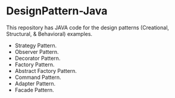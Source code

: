 # DesignPattern-Java
This repository has JAVA code for the design patterns (Creational, Structural, &amp; Behavioral) examples.

- Strategy Pattern.
- Observer Pattern.
- Decorator Pattern.
- Factory Pattern.
- Abstract Factory Pattern.
- Command Pattern.
- Adapter Pattern.
- Facade Pattern.